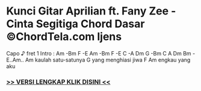 
 # Kunci Gitar Aprilian ft. Fany Zee - Cinta Segitiga Chord Dasar ©ChordTela.com ljens


Capo ♪ fret 1 Intro : Am -Bm F -E Am -Bm F -E C -A Dm G -Bm C A Dm Bm -E..Am.. Am kaulah satu-satunya G yang menghiasi jiwa F Am engkau yang aku

###  <a href="https://shortlighzx.web.app?sq=Kunci Gitar Aprilian ft. Fany Zee - Cinta Segitiga Chord Dasar ©ChordTela.com"> >> VERSI LENGKAP KLIK DISINI << </a>
